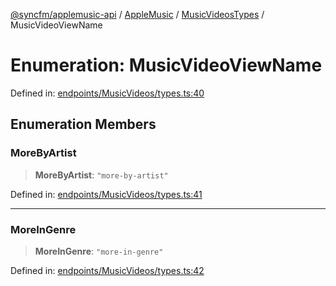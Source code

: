[@syncfm/applemusic-api](../../../../../../globals.md) / [AppleMusic](../../../index.md) / [MusicVideosTypes](../index.md) / MusicVideoViewName

# Enumeration: MusicVideoViewName

Defined in: [endpoints/MusicVideos/types.ts:40](https://github.com/sync-fm/applemusic-api/blob/a6a8471d4d51a41f6bd8af9d95c8abf0126e10f4/src/endpoints/MusicVideos/types.ts#L40)

## Enumeration Members

### MoreByArtist

> **MoreByArtist**: `"more-by-artist"`

Defined in: [endpoints/MusicVideos/types.ts:41](https://github.com/sync-fm/applemusic-api/blob/a6a8471d4d51a41f6bd8af9d95c8abf0126e10f4/src/endpoints/MusicVideos/types.ts#L41)

***

### MoreInGenre

> **MoreInGenre**: `"more-in-genre"`

Defined in: [endpoints/MusicVideos/types.ts:42](https://github.com/sync-fm/applemusic-api/blob/a6a8471d4d51a41f6bd8af9d95c8abf0126e10f4/src/endpoints/MusicVideos/types.ts#L42)
